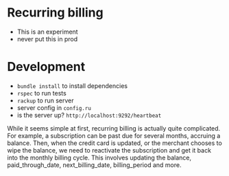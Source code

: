 Recurring billing
====

* This is an experiment
* never put this in prod

Development
====

* ```bundle install``` to install dependencies
* ```rspec``` to run tests
* ```rackup``` to run server
* server config in ```config.ru```
* is the server up? ```http://localhost:9292/heartbeat```



While it seems simple at first, recurring billing is actually quite complicated. For example, a subscription can be past due for several months, accruing a balance. Then, when the credit card is updated, or the merchant chooses to wipe the balance, we need to reactivate the subscription and get it back into the monthly billing cycle. This involves updating the balance, paid_through_date, next_billing_date, billing_period and more.
